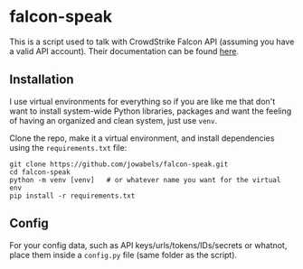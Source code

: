 # falcon-speak
This is a script used to talk with CrowdStrike Falcon API (assuming you have a valid API account). Their documentation can be found [here](https://falcon.crowdstrike.com/support/documentation).

## Installation
I use virtual environments for everything so if you are like me that don't want to install system-wide Python libraries, packages and want the feeling of having an organized and clean system, just use `venv`.

Clone the repo, make it a virtual environment, and install dependencies using the `requirements.txt` file:
```
git clone https://github.com/jowabels/falcon-speak.git
cd falcon-speak
python -m venv [venv]   # or whatever name you want for the virtual env
pip install -r requirements.txt
```
## Config
For your config data, such as API keys/urls/tokens/IDs/secrets or whatnot, place them inside a `config.py` file (same folder as the script).